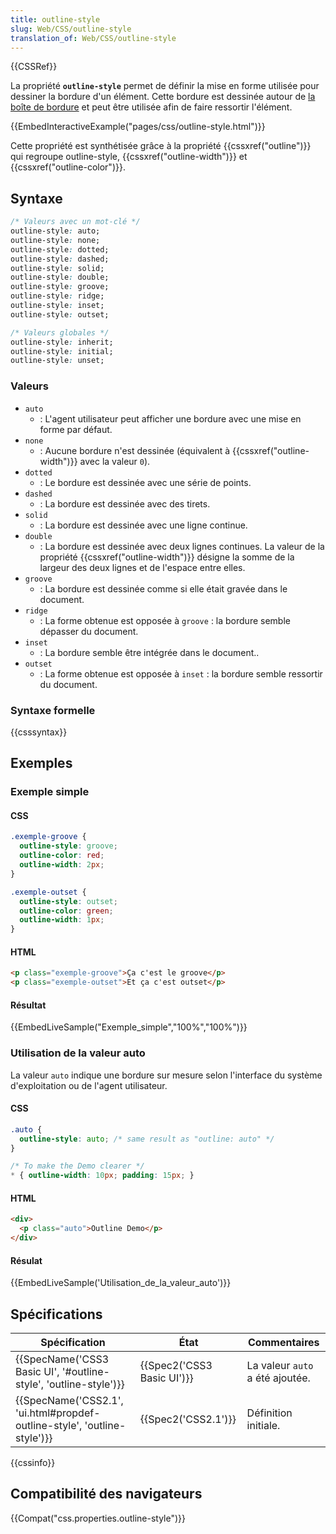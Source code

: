 ```yaml
---
title: outline-style
slug: Web/CSS/outline-style
translation_of: Web/CSS/outline-style
---
```

{{CSSRef}}

La propriété **`outline-style`** permet de définir la mise en forme utilisée pour dessiner la bordure d'un élément. Cette bordure est dessinée autour de [la boîte de bordure](/fr/docs/Learn/CSS/Building_blocks/The_box_model) et peut être utilisée afin de faire ressortir l'élément.

{{EmbedInteractiveExample("pages/css/outline-style.html")}}

Cette propriété est synthétisée grâce à la propriété {{cssxref("outline")}} qui regroupe outline-style, {{cssxref("outline-width")}} et {{cssxref("outline-color")}}.

## Syntaxe

```css
/* Valeurs avec un mot-clé */
outline-style: auto;
outline-style: none;
outline-style: dotted;
outline-style: dashed;
outline-style: solid;
outline-style: double;
outline-style: groove;
outline-style: ridge;
outline-style: inset;
outline-style: outset;

/* Valeurs globales */
outline-style: inherit;
outline-style: initial;
outline-style: unset;
```

### Valeurs

- `auto`
  - : L'agent utilisateur peut afficher une bordure avec une mise en forme par défaut.
- `none`
  - : Aucune bordure n'est dessinée (équivalent à {{cssxref("outline-width")}} avec la valeur `0`).
- `dotted`
  - : Le bordure est dessinée avec une série de points.
- `dashed`
  - : La bordure est dessinée avec des tirets.
- `solid`
  - : La bordure est dessinée avec une ligne continue.
- `double`
  - : La bordure est dessinée avec deux lignes continues. La valeur de la propriété {{cssxref("outline-width")}} désigne la somme de la largeur des deux lignes et de l'espace entre elles.
- `groove`
  - : La bordure est dessinée comme si elle était gravée dans le document.
- `ridge`
  - : La forme obtenue est opposée à `groove` : la bordure semble dépasser du document.
- `inset`
  - : La bordure semble être intégrée dans le document..
- `outset`
  - : La forme obtenue est opposée à `inset` : la bordure semble ressortir du document.

### Syntaxe formelle

{{csssyntax}}

## Exemples

### Exemple simple

#### CSS

```css
.exemple-groove {
  outline-style: groove;
  outline-color: red;
  outline-width: 2px;
}

.exemple-outset {
  outline-style: outset;
  outline-color: green;
  outline-width: 1px;
}
```

#### HTML

```html
<p class="exemple-groove">Ça c'est le groove</p>
<p class="exemple-outset">Et ça c'est outset</p>
```

#### Résultat

{{EmbedLiveSample("Exemple_simple","100%","100%")}}

### Utilisation de la valeur auto

La valeur `auto` indique une bordure sur mesure selon l'interface du système d'exploitation ou de l'agent utilisateur.

#### CSS

```css
.auto {
  outline-style: auto; /* same result as "outline: auto" */
}

/* To make the Demo clearer */
* { outline-width: 10px; padding: 15px; }
```

#### HTML

```html
<div>
  <p class="auto">Outline Demo</p>
</div>
```

#### Résulat

{{EmbedLiveSample('Utilisation_de_la_valeur_auto')}}

## Spécifications

| Spécification                                                                                    | État                                 | Commentaires                    |
| ------------------------------------------------------------------------------------------------ | ------------------------------------ | ------------------------------- |
| {{SpecName('CSS3 Basic UI', '#outline-style', 'outline-style')}}             | {{Spec2('CSS3 Basic UI')}} | La valeur `auto` a été ajoutée. |
| {{SpecName('CSS2.1', 'ui.html#propdef-outline-style', 'outline-style')}} | {{Spec2('CSS2.1')}}             | Définition initiale.            |

{{cssinfo}}

## Compatibilité des navigateurs

{{Compat("css.properties.outline-style")}}
